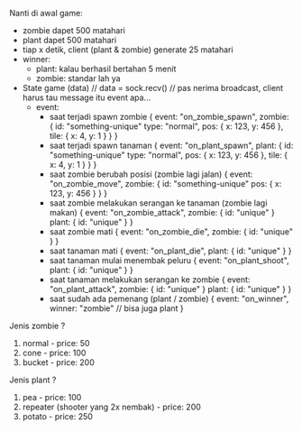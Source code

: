 Nanti di awal game:
- zombie dapet 500 matahari
- plant dapet 500 matahari
- tiap x detik, client (plant & zombie) generate 25 matahari
- winner:
    - plant: kalau berhasil bertahan 5 menit
    - zombie: standar lah ya
- State game (data)
    // data = sock.recv() // pas nerima broadcast, client harus tau message itu event apa...
    - event:
        - saat terjadi spawn zombie
            {
                event: "on_zombie_spawn",
                zombie: {
                    id: "something-unique"
                    type: "normal",
                    pos: {
                        x: 123,
                        y: 456
                    },
                    tile: {
                        x: 4,
                        y: 1
                    }
                }
            }
        - saat terjadi spawn tanaman
            {
                event: "on_plant_spawn",
                plant: {
                    id: "something-unique"
                    type: "normal",
                    pos: {
                        x: 123,
                        y: 456
                    },
                    tile: {
                        x: 4,
                        y: 1
                    }
                }
            }
        - saat zombie berubah posisi (zombie lagi jalan)
            {
                event: "on_zombie_move",
                zombie: {
                    id: "something-unique"
                    pos: {
                        x: 123,
                        y: 456
                    }
                }
            }
        - saat zombie melakukan serangan ke tanaman (zombie lagi makan)
            {
                event: "on_zombie_attack",
                zombie: {
                    id: "unique"
                }
                plant: {
                    id: "unique"
                }
            }
        - saat zombie mati
            {
                event: "on_zombie_die",
                zombie: {
                    id: "unique"
                }
            }
        - saat tanaman mati
            {
                event: "on_plant_die",
                plant: {
                    id: "unique"
                }
            }
        - saat tanaman mulai menembak peluru
            {
                event: "on_plant_shoot",
                plant: {
                    id: "unique"
                }
            }
        - saat tanaman melakukan serangan ke zombie
            {
                event: "on_plant_attack",
                zombie: {
                    id: "unique"
                }
                plant: {
                    id: "unique"
                }
            }
        - saat sudah ada pemenang (plant / zombie)
            {
                event: "on_winner",
                winner: "zombie" // bisa juga plant
            }

Jenis zombie ?
1. normal - price: 50
2. cone - price: 100
3. bucket - price: 200

Jenis plant ?
1. pea - price: 100
2. repeater (shooter yang 2x nembak) - price: 200
3. potato - price: 250
